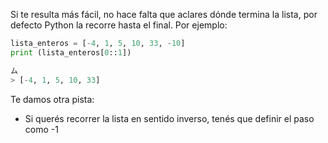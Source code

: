 Si te resulta más fácil, no hace falta que aclares dónde termina la lista, por defecto Python la recorre hasta el final. Por ejemplo: 

``` python
lista_enteros = [-4, 1, 5, 10, 33, -10]
print (lista_enteros[0::1])

ム
> [-4, 1, 5, 10, 33]
```

Te damos otra pista: <br>
* Si querés recorrer la lista en sentido inverso, tenés que definir el paso como -1 